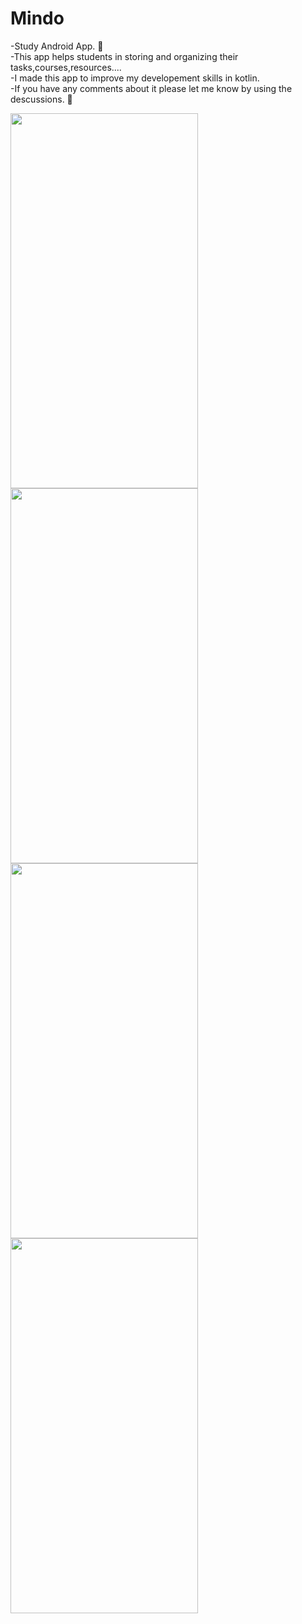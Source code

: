 # Mindo
-Study Android App. :book:<br> 
-This app helps students in storing and organizing their tasks,courses,resources....<br>
-I made this  app to improve my developement skills in kotlin.<br>
-If you have any comments about it please let me know by using the descussions. :eyes:

<dev>
<img src="https://user-images.githubusercontent.com/75329424/215364881-c2d543c0-9ac4-45d7-b63b-a3fa3ade9f95.PNG" height=600 width=300>
<img src="https://user-images.githubusercontent.com/75329424/215364901-6c996540-848c-49ef-8026-5b004f5eb21b.PNG" height=600 width=300>
<img src="https://user-images.githubusercontent.com/75329424/215364927-1dd4b534-7653-4e91-adb0-57179ef6fd0a.PNG" height=600 width=300>
<img src="https://user-images.githubusercontent.com/75329424/215364952-7af69d53-98b9-4f2f-a06c-854484ea4307.PNG" height=600 width=300>
</dev



